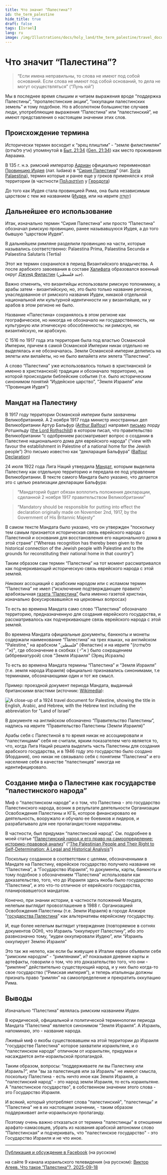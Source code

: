 ```yaml
---
title: Что значит "Палестина"? 
id: the_term_palestine
hide_title: true
draft: false
tags: [Israel]
lang: ru
image: /img/Illustrations/docs/holy_land/the_term_palestine/travel_document_cropped_01_marked.png 
---
```


# Что значит “Палестина”? 

> “Если имена неправильны, то слова не имеют под собой оснований. Если слова не имеют под собой оснований, то дела не могут осуществляться” (“Лунь юй”)

Мы в последнее время слышим и читаем выражения вроде “поддержка Палестины”, “пропалестинские акции”, “оккупации палестинских земель” и тому подобное. Но в абсолютном большинстве случаев люди, употребляющие выражения “Палестина” или “палестинский”, не имеют представления о настоящем значении этих слов.

## Происхождение термина

Исторически термин восходит к “эрец плиштим” - “земле филистимлян” (ארץ פלשתים) упомянутой в [Быт. 21:34](https://ru.wikisource.org/wiki/%D0%91%D1%8B%D1%82%D0%B8%D0%B5#21:34) ([Gen. 21:34](https://mechon-mamre.org/p/pt/pt0121.htm)) как место проживания Авраама.

В 135 г. н.э. римский император  [Адриан](https://en.wikipedia.org/wiki/Hadrian) официально переименовал [Провинцию Иудея](https://en.wikipedia.org/wiki/Judaea_\(Roman_province\)) (лат. Iudaea) в “[Сирия Палестина](https://ru.wikipedia.org/wiki/%D0%A1%D0%B8%D1%80%D0%B8%D1%8F_%D0%9F%D0%B0%D0%BB%D0%B5%D1%81%D1%82%D0%B8%D0%BD%D1%81%D0%BA%D0%B0%D1%8F)” (лат. [Syria Palaestina](https://en.wiktionary.org/wiki/Syria_Palaestina)), термин которые и ранее еще у греков применялся к этой территории (в частности [Παλαιστίνη](https://en.wiktionary.org/wiki/%CE%A0%CE%B1%CE%BB%CE%B1%CE%B9%CF%83%CF%84%CE%AF%CE%BD%CE%B7) у [Геродота](https://sacred-texts.com/cla/hh/hh2100.htm))

До того как Иудея стала провинцией Рима, она была независимым царством с тем же названием ([Иудея](https://en.wikipedia.org/wiki/Kingdom_of_Judah), или на иврите [יְהוּדָה](https://he.wikipedia.org/wiki/%D7%9E%D7%9E%D7%9C%D7%9B%D7%AA_%D7%99%D7%94%D7%95%D7%93%D7%94))

## Дальнейшее его использование

Итак, изначально термин “Сирия Палестина” или просто “Палестина” обозначал римскую провинцию, ранее называвшуюся Иудея, а до того бывшую “царством Иудея”.

В дальнейшем римляне разделили провинцию на части, которые назывались соответственно: Palaestina Prima, Palaestina Secunda и Palaestina Salutaris (Tertia)

Этот же термин сохранился в период Византийского владычества. А после арабского завоевания в составе [Халифата](https://ru.wikipedia.org/wiki/%D0%90%D1%80%D0%B0%D0%B1%D1%81%D0%BA%D0%B8%D0%B9_%D1%85%D0%B0%D0%BB%D0%B8%D1%84%D0%B0%D1%82) образовался военный округ [Джунд Филастин](https://en.wikipedia.org/wiki/Jund_Filastin) (جند فلسطين).

Важно отменить, что византийцы использовали римскую топонимику,  а арабы затем \- византийскую, но, это было только название региона, унаследованное от римского названия Иудеи, никакой отдельной национальной или культурной идентичности ни у византийцев, ни у арабов в этом регионе не было.

Название «Палестина» сохранялось в этом регионе как географическое, но никогда не обозначало ни государственность, ни культурную или этническую обособленность: ни римскую, ни византийскую, ни арабскую.

С 1516 по 1917 года эта территория была под властью Османской Империи, причем в самой Османской Империи никак отдельно не выделялась и не обозначалась. Земли Османской империи делились на эялеты или вилайеты, но не было вилайета или эялета “Палестина”.

А слово “Палестина” уже использовалось только в христианской (и именно в христианской) традиции и обозначало территорию, на которой происходили библейские события (т.е. было историческим синонимом понятий “Иудейское царство”, “Земля Израиля” или “Провинция Иудея”)

## Мандат на Палестину

В 1917 году территории Османской империи были захвачены Великобританией. А 2 ноября 1917 года министр иностранных дел Великобритании Артур Бальфур ([Arthur Balfour](https://en.wikipedia.org/wiki/Arthur_Balfour)) направил [письмо](https://en.wikipedia.org/wiki/Balfour_Declaration) лорду Ротшильду ([the Lord Rothschild](https://en.wikipedia.org/wiki/Walter_Rothschild,_2nd_Baron_Rothschild)) в котором писал, что правительство Великобритании “с одобрением рассматривает вопрос о создании в Палестине национального дома для еврейского народа” (“view with favour the establishment in Palestine of a national home for the Jewish people”) Это письмо известно как “декларация Бальфура” ([Balfour Declaration](https://en.wikipedia.org/wiki/Balfour_Declaration))

24 июля 1922 года Лига Наций утвердила [Мандат](https://en.wikisource.org/wiki/Palestine_Mandate_\(1922\)), которым выделила Палестину как отдельную территорию и передала ее под управление Великобритании. В тексте самого Мандата было указано, что делается это с целью реализации декларации Бальфура:

> “Мандаторий будет обязан воплотить положения декларации, сделанной 2 ноября 1917 правительством Великобритании”

> “Mandatory should be responsible for putting into effect the declaration originally made on November 2nd, 1917, by the Government of His Britannic Majesty”

В самом тексте Мандата было указано, что он утвержден “поскольку тем самым признается историческая связь еврейского народа с Палестиной и основания для восстановления его национального дома в этой стране” (“Whereas recognition has thereby been given to the historical connection of the Jewish people with Palestine and to the grounds for reconstituting their national home in that country”)

Таким образом сам термин “Палестина” на тот момент рассматривался как подчеркивающий историческую связь еврейского народа с этой землей.

*Никаких* ассоциаций с арабским народом или с исламом термин “Палестина” не имел (“исключение подтверждающее правило”: арабоязычная [газета “Палестина”](https://en.wikipedia.org/wiki/Falastin) была именно газетой христиан, изначально фокусировавшейся на церковных вопросах)

То есть во времена Мандата само слово “Палестина” обозначало территорию, предназначенную для создания еврейского государства, и рассматривалось как подчеркивающее связь еврейского народа с этой землей.

Во времена Мандата официальные документы, банкноты и монеты содержали наименование “Палестина” на трех языках, на английском  "Palestine," на арабском "فلسطين" (Филастин) и на иврите "(פלשתינה (א״י", где обозначение в скобках ( א״י ) было сокращением (аббревиатурой) слов “Земля Израиля” (Эрец Исраэль)

То есть во времена Мандата термины “Палестина” и “Земля Израиля” (т.е. земля народа Израиля) официально признавались синонимами, т.е терминами, обозначающими один и тот же смысл.

Пример: проездной документ периода Мандата, выданный британскими властями (источник: [Wikimedia](https://commons.wikimedia.org/wiki/File:1924_Palestine_travel_document.jpg)):

![A close-up of a 1924 travel document for Palestine, showing the title in English, Arabic, and Hebrew, with the Hebrew text including the abbreviation for "Land of Israel"](/img/Illustrations/docs/holy_land/the_term_palestine/travel_document_cropped_01_marked.png)

В документе на английском обозначено “Правительство Палестины”, надпись на иврите “Правительство Палестины (Земли Израиля)”

Арабы себя с Палестиной в то время никак не ассоциировали и “палестинцами” себя не считали, ярким показателем чего является то, что, когда Лига Наций решила выделить часть Палестины для создания арабского государства, и в 1946 году это государство было создано (Иордания), оно никак не связывало себя с понятием “Палестина” и его население себя в качестве “палестинцев” никогда не идентифицировало.

## Создание мифа о Палестине как государстве “палестинского народа”

Миф о “палестинском народе” и о том, что Палестина - это государство Палестинского народа, возник в результате деятельности Организации Освобождения Палестины и КГБ, которое финансировало ее деятельность, вооружало и обучало ее боевиков и лидеров, и разрабатывало для нее пропагандистские нарративы.

В частности, был придуман “палестинский народ”. Cм. подробнее в моей статье “[Палестинский народ и его право на самоопределение: историко-правовой анализ](https://international-law.info/ru/Holy-Land/palestinian_people/)” (“[The Palestinian People and Their Right to Self-Determination: A Legal and Historical Analysis](https://international-law.info/Holy-Land/palestinian_people/)”)

Поскольку созданное в соответствии с целями, обозначенными в Мандате на Палестину, еврейское государство получило название не “Палестина”, а “Государство Израиля”, то документы, карты, банкноты и тому подобное з обозначением “Палестина” использовали как доказательство, того, что до Израиля здесь якобы было государство “Палестина”, и это что-то отличное от еврейского государства, планировавшегося мандатом.

Конечно, при знании истории, в частности положений Мандата, нелепым выглядит провозглашение в 1988 г. Организацией Освобождения Палестины (т.е. Земли Израиля) в городе Алжире “[государства Палестина](https://international-law.info/ru/Holy-Land/state_of_palestine)” как альтернативы еврейскому государству.

И, еще более нелепым выглядит утверждение (повторяемое в сотнях документов ООН), что Израиль “оккупирует Палестину”, ибо это развнозначно тому, “иудеи оккупировали Иудею”, или “Израиль оккупирует Землю Израиля”

Это так же нелепо, как если бы живущие в Италии евреи объявили себя “римским народом” - “римлянами”, и? показывая древние карты и артефакты, говорили о том, что это доказательство того, что они - “римляне” действительно существующий народ, и у них было когда-то свое государство (“Римская империя”), и теперь итальянцы должны признать право “римлян” на самоопределение и прекратить оккупацию Рима.

## Выводы

Изначально “Палестина” являлась римским названием Иудеи.

В юридической, официальной и политической терминологии периода Мандата “Палестина” является синонимом “Земля Израиля”. А Израиль, напоминаю, это - название народа.

Лживый миф о якобы существовавшем на этой территории до Израиля "государстве Палестина" которое захватили израильтяне, и о "палестинском народе" отличном от израильтян, придуман и насаждается анти-израильской пропагандой.

Таким образом, вопросы: “поддерживаете ли вы Палестину или Израиль?”, или "вы за палестинцев или за Израиль" не имеют смысла, поскольку Палестина - есть ничто иное как Земля Израиля, а "палестинский народ" - это народ земли Израиля, то есть израильтяне. А "палестинское государство", в собственном значении этого слова - это Государство Израиля.

И всякий, который употребляет слова "палестинский", "палестинцы" и "Палестина" не в их настоящем значении, - таким образом поддерживает анти-израильскую пропаганду.

Поэтому очень важно отказаться от термина "палестинцы" в отношении арафато-хамасовцев, убрать из названия арабской автономии слово "Палестинская" и подчеркивать, что "палестинское государство" - это Государство Израиля и не что иное.

---

[Публикация и обсуждение в Facebook](https://www.facebook.com/viktor.ageyev/posts/pfbid0cCsuWvm7jMg1R2JHXnr4ZKRDE1YRBJaebeqvP1apdEZvnWpzv4nfNCs9E55CCoTTl) (на русском)   

на сайте 9 канала израильского телевидения (на русском):
[Виктор Агеев. Что такое “Палестина”?, 2025-09-18](https://www.9tv.co.il/Item/112786)
